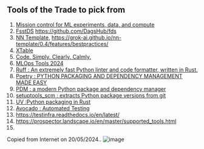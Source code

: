 ## Tools of the Trade to pick from

1. [Mission control for ML experiments, data, and compute](https://github.com/iterative)
2. [FsstDS](https://dagshub.com/blog/fds-fast-data-science-with-git-and-dvc/)
https://github.com/DagsHub/fds
3. [NN Template](https://github.com/grok-ai/nn-template), https://grok-ai.github.io/nn-template/0.4/features/bestpractices/
4. [XTable](https://github.com/apache/incubator-xtable)
5. [Code. Simply. Clearly. Calmly.](https://calmcode.io/)
6. [MLOps Tools 2024](https://www.datacamp.com/blog/top-mlops-tools)
7. [Ruff : An extremely fast Python linter and code formatter, written in Rust.](https://docs.astral.sh/ruff/)
8. [Poetry : PYTHON PACKAGING AND DEPENDENCY MANAGEMENT MADE EASY](https://python-poetry.org/)
9. [PDM : a modern Python package and dependency manager ](https://pdm-project.org/latest/)
10. [setuptools_scm :  extracts Python package versions from git](https://github.com/pypa/setuptools_scm)
11. [UV :Python packaging in Rust](https://astral.sh/blog/uv)
12. [Avocado : Automated Testing](https://github.com/avocado-framework/avocado)
13. https://testinfra.readthedocs.io/en/latest/
14. https://prospector.landscape.io/en/master/supported_tools.html
15. 

Copied from Internet on 20/05/2024..
![image](https://github.com/priya-gitTest/priya-gitTest/assets/21082240/18209744-4f2b-4a05-a206-591132e8dc9d)

